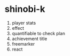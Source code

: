 # shinobi-k
1. player stats
2. effect
3. quantifiable to check plan
4. achievement title
5. freemarker
6. react